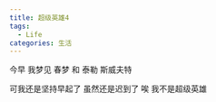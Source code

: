 ```yaml
---
title: 超级英雄4
tags:
  - Life
categories: 生活
---
```


今早
我梦见
春梦
和
泰勒 斯威夫特

可我还是坚持早起了
虽然还是迟到了
唉
我不是超级英雄
